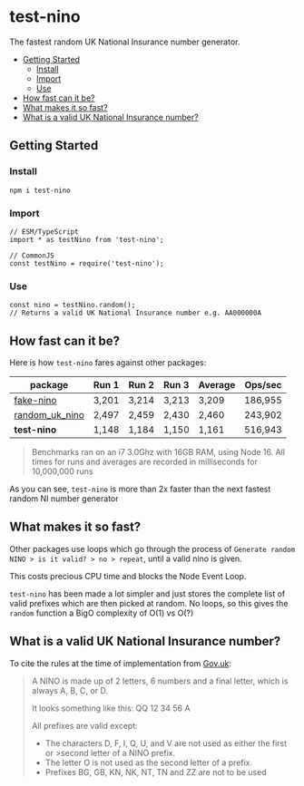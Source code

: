 # test-nino

The fastest random UK National Insurance number generator.

- [Getting Started](#getting-started)
  * [Install](#install)
  * [Import](#import)
  * [Use](#use)
- [How fast can it be?](#how-fast-can-it-be-)
- [What makes it so fast?](#what-makes-it-so-fast-)
- [What is a valid UK National Insurance number?](#what-is-a-valid-uk-national-insurance-number-)

## Getting Started

### Install
```
npm i test-nino
```

### Import

```
// ESM/TypeScript
import * as testNino from 'test-nino';

// CommonJS
const testNino = require('test-nino');
```

### Use
```
const nino = testNino.random();
// Returns a valid UK National Insurance number e.g. AA000000A
```

## How fast can it be?
Here is how `test-nino` fares against other packages:

| package                                                        | Run 1 | Run 2 | Run 3 | Average | Ops/sec |
|----------------------------------------------------------------|-------|-------|-------|---------|---------|
| [fake-nino](https://www.npmjs.com/package/fake-nino)           | 3,201 | 3,214 | 3,213 | 3,209   | 186,955 |
| [random_uk_nino](https://www.npmjs.com/package/random_uk_nino) | 2,497 | 2,459 | 2,430 | 2,460   | 243,902 |
| **test-nino**                                                  | 1,148 | 1,184 | 1,150 | 1,161   | 516,943 |

> Benchmarks ran on an i7 3.0Ghz with 16GB RAM, using Node 16. All times for runs and averages are recorded in milliseconds for 10,000,000 runs

As you can see, `test-nino` is more than 2x faster than the next fastest random NI number generator

## What makes it so fast?
Other packages use loops which go through the process of `Generate random NINO > is it valid? > no > repeat`, until a valid nino is given.

This costs precious CPU time and blocks the Node Event Loop.

`test-nino` has been made a lot simpler and just stores the complete list of valid prefixes which are then picked at random. No loops, so this gives the `random` function a BigO complexity of O(1) vs O(?)

## What is a valid UK National Insurance number?
To cite the rules at the time of implementation from [Gov.uk](https://www.gov.uk/hmrc-internal-manuals/national-insurance-manual/nim39110):
> A NINO is made up of 2 letters, 6 numbers and a final letter, which is always A, B, C, or D.
> 
> It looks something like this: QQ 12 34 56 A
>
>All prefixes are valid except:
>
>* The characters D, F, I, Q, U, and V are not used as either the first or >second letter of a NINO prefix.
>* The letter O is not used as the second letter of a prefix.
>* Prefixes BG, GB, KN, NK, NT, TN and ZZ are not to be used
